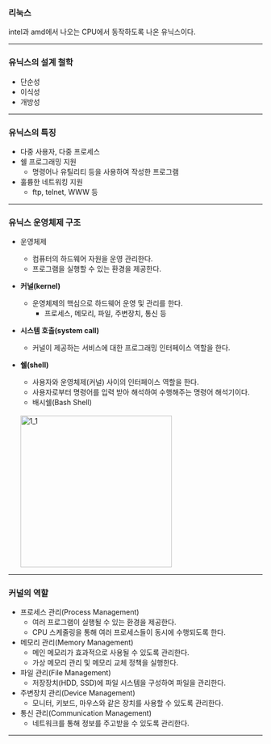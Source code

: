 ### 리눅스

intel과 amd에서 나오는 CPU에서 동작하도록 나온 유닉스이다.

---

### 유닉스의 설계 철학

- 단순성
- 이식성
- 개방성

---

### 유닉스의 특징

- 다중 사용자, 다중 프로세스
- 쉘 프로그래밍 지원
  - 명령어나 유틸리티 등을 사용하여 작성한 프로그램
- 훌륭한 네트워킹 지원
  - ftp, telnet, WWW 등

---

### 유닉스 운영체제 구조

- 운영체제
  - 컴퓨터의 하드웨어 자원을 운영 관리한다.
  - 프로그램을 실행할 수 있는 환경을 제공한다.
- **커널(kernel)**
  - 운영체제의 핵심으로 하드웨어 운영 및 관리를 한다.
    - 프로세스, 메모리, 파일, 주변장치, 통신 등
- **시스템 호출(system call)**
  - 커널이 제공하는 서비스에 대한 프로그래밍 인터페이스 역할을 한다.
- **쉘(shell)**

  - 사용자와 운영체제(커널) 사이의 인터페이스 역할을 한다.
  - 사용자로부터 명령어를 입력 받아 해석하여 수행해주는 명령어 해석기이다.
  - 배시쉘(Bash Shell)

  <br/>

  <img width="300" alt="1_1" src="https://user-images.githubusercontent.com/35963403/132097543-a0a25403-a796-4aa6-9041-f826fd5f3233.PNG">

---

### 커널의 역할

- 프로세스 관리(Process Management)
  - 여러 프로그램이 실행될 수 있는 환경을 제공한다.
  - CPU 스케줄링을 통해 여러 프로세스들이 동시에 수행되도록 한다.
- 메모리 관리(Memory Management)
  - 메인 메모리가 효과적으로 사용될 수 있도록 관리한다.
  - 가상 메모리 관리 및 메모리 교체 정책을 실행한다.
- 파일 관리(File Management)
  - 저장장치(HDD, SSD)에 파일 시스템을 구성하여 파일을 관리한다.
- 주변장치 관리(Device Management)
  - 모니터, 키보드, 마우스와 같은 장치를 사용할 수 있도록 관리한다.
- 통신 관리(Communication Management)
  - 네트워크를 통해 정보를 주고받을 수 있도록 관리한다.

---
